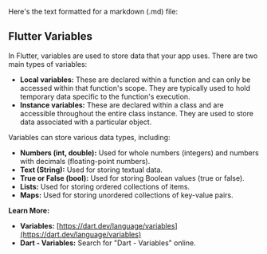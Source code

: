 Here's the text formatted for a markdown (.md) file:

## Flutter Variables

In Flutter, variables are used to store data that your app uses. There are two main types of variables:

* **Local variables:** These are declared within a function and can only be accessed within that function's scope. They are typically used to hold temporary data specific to the function's execution.
* **Instance variables:** These are declared within a class and are accessible throughout the entire class instance. They are used to store data associated with a particular object.

Variables can store various data types, including:

* **Numbers (int, double):** Used for whole numbers (integers) and numbers with decimals (floating-point numbers).
* **Text (String):** Used for storing textual data.
* **True or False (bool):** Used for storing Boolean values (true or false).
* **Lists:** Used for storing ordered collections of items.
* **Maps:** Used for storing unordered collections of key-value pairs.

**Learn More:**

* **Variables:** [https://dart.dev/language/variables](https://dart.dev/language/variables)
* **Dart - Variables:** Search for "Dart - Variables" online.
